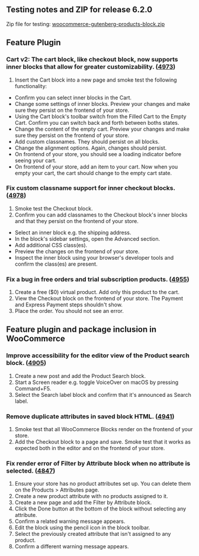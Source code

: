 ## Testing notes and ZIP for release 6.2.0

Zip file for testing: [woocommerce-gutenberg-products-block.zip](https://github.com/woocommerce/woocommerce-gutenberg-products-block/files/7418558/woocommerce-gutenberg-products-block.zip)

## Feature Plugin

### Cart v2: The cart block, like checkout block, now supports inner blocks that allow for greater customizability. ([4973](https://github.com/woocommerce/woocommerce-gutenberg-products-block/pull/4973))
1. Insert the Cart block into a new page and smoke test the following functionality:
- Confirm you can select inner blocks in the Cart.
- Change some settings of inner blocks. Preview your changes and make sure they persist on the frontend of your store.
- Using the Cart block's toolbar switch from the Filled Cart to the Empty Cart. Confirm you can switch back and forth between boths states.
- Change the content of the empty cart. Preview your changes and make sure they persist on the frontend of your store.
- Add custom classnames. They should persist on all blocks.
- Change the alignment options. Again, changes should persist.
- On frontend of your store, you should see a loading indicator before seeing your cart.
- On frontend of your store, add an item to your cart. Now when you empty your cart, the cart should change to the empty cart state.

### Fix custom classname support for inner checkout blocks. ([4978](https://github.com/woocommerce/woocommerce-gutenberg-products-block/pull/4978))
1. Smoke test the Checkout block.
2. Confirm you can add classnames to the Checkout block's inner blocks and that they persist on the frontend of your store.
- Select an inner block e.g. the shipping address.
- In the block's sidebar settings, open the Advanced section.
- Add additional CSS class(es).
- Preview the changes on the frontend of your store.
- Inspect the inner block using your browser's developer tools and confirm the class(es) are present.

### Fix a bug in free orders and trial subscription products. ([4955](https://github.com/woocommerce/woocommerce-gutenberg-products-block/pull/4955))
1. Create a free ($0) virtual product. Add only this product to the cart.
3. View the Checkout block on the frontend of your store. The Payment and Express Payment steps shouldn't show.
4. Place the order. You should not see an error.

## Feature plugin and package inclusion in WooCommerce

### Improve accessibility for the editor view of the Product search block. ([4905](https://github.com/woocommerce/woocommerce-gutenberg-products-block/pull/4905))
1. Create a new post and add the Product Search block.
2. Start a Screen reader e.g. toggle VoiceOver on macOS by pressing Command+F5.
3. Select the Search label block and confirm that it's announced as Search label.

### Remove duplicate attributes in saved block HTML. ([4941](https://github.com/woocommerce/woocommerce-gutenberg-products-block/pull/4941))
1. Smoke test that all WooCommerce Blocks render on the frontend of your store.
2. Add the Checkout block to a page and save. Smoke test that it works as expected both in the editor and on the frontend of your store.

### Fix render error of Filter by Attribute block when no attribute is selected. ([4847](https://github.com/woocommerce/woocommerce-gutenberg-products-block/pull/4847))
1. Ensure your store has no product attributes set up. You can delete them on the Products > Attributes page.
2. Create a new product attribute with no products assigned to it.
3. Create a new page and add the Filter by Attribute block.
4. Click the Done button at the bottom of the block without selecting any attribute.
5. Confirm a related warning message appears.
6. Edit the block using the pencil icon in the block toolbar.
7. Select the previously created attribute that isn't assigned to any product.
7. Confirm a different warning message appears.
